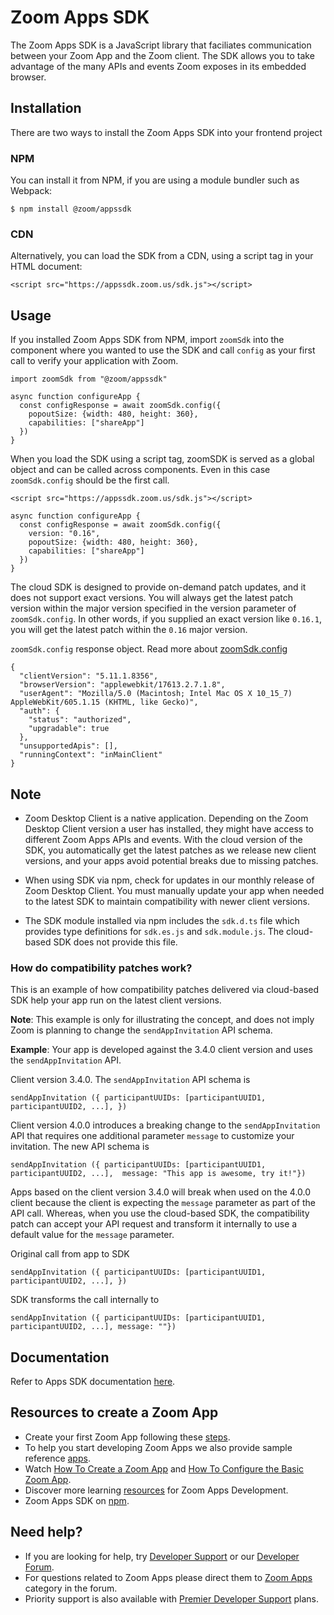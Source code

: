 # Zoom Apps SDK

The Zoom Apps SDK is a JavaScript library that faciliates communication between your Zoom App and the Zoom client. The SDK allows you to take advantage of the many APIs and events Zoom exposes in its embedded browser.

## Installation

There are two ways to install the Zoom Apps SDK into your frontend project

### NPM

You can install it from NPM, if you are using a module bundler such as Webpack:

```
$ npm install @zoom/appssdk
```

### CDN

Alternatively, you can load the SDK from a CDN, using a script tag in your HTML document:

```
<script src="https://appssdk.zoom.us/sdk.js"></script>
```

## Usage

If you installed Zoom Apps SDK from NPM, import `zoomSdk` into the component where you wanted to use the SDK and call `config` as your first call to verify your application with Zoom.

```
import zoomSdk from "@zoom/appssdk"

async function configureApp {
  const configResponse = await zoomSdk.config({
    popoutSize: {width: 480, height: 360},
    capabilities: ["shareApp"]
  })
}
```

When you load the SDK using a script tag, zoomSDK is served as a global object and can be called across components. Even in this case `zoomSdk.config` should be the first call.

```
<script src="https://appssdk.zoom.us/sdk.js"></script>

async function configureApp {
  const configResponse = await zoomSdk.config({
    version: "0.16",
    popoutSize: {width: 480, height: 360},
    capabilities: ["shareApp"]
  })
}
```


The cloud SDK is designed to provide on-demand patch updates, and it does not support exact versions. You will always get the latest patch version within the major version specified in the version parameter of `zoomSdk.config`. In other words, if you supplied an exact version like `0.16.1`, you will get the latest patch within the `0.16` major version.

`zoomSdk.config` response object. Read more about [zoomSdk.config](https://marketplace.zoom.us/docs/zoom-apps/js-sdk/reference/)

```
{
  "clientVersion": "5.11.1.8356",
  "browserVersion": "applewebkit/17613.2.7.1.8",
  "userAgent": "Mozilla/5.0 (Macintosh; Intel Mac OS X 10_15_7) AppleWebKit/605.1.15 (KHTML, like Gecko)",
  "auth": {
    "status": "authorized",
    "upgradable": true
  },
  "unsupportedApis": [],
  "runningContext": "inMainClient"
}
```

## Note

- Zoom Desktop Client is a native application. Depending on the Zoom Desktop Client version a user has installed, they might have access to different Zoom Apps APIs and events. With the cloud version of the SDK, you automatically get the latest patches as we release new client versions, and your apps avoid potential breaks due to missing patches.

- When using SDK via npm, check for updates in our monthly release of Zoom Desktop Client. You must manually update your app when needed to the latest SDK to maintain compatibility with newer client versions.

- The SDK module installed via npm includes the `sdk.d.ts` file which provides type definitions for `sdk.es.js` and `sdk.module.js`. The cloud-based SDK does not provide this file.

### How do compatibility patches work?
This is an example of how compatibility patches delivered via cloud-based SDK help your app run on the latest client versions.

**Note**: This example is only for illustrating the concept, and does not imply Zoom is planning to change the `sendAppInvitation` API schema.

**Example**:
Your app is developed against the 3.4.0 client version and uses the `sendAppInvitation` API.

Client version 3.4.0. The `sendAppInvitation` API schema is

```
sendAppInvitation ({ participantUUIDs: [participantUUID1, participantUUID2, ...], })
```

Client version 4.0.0 introduces a breaking change to the `sendAppInvitation` API that requires one additional parameter `message` to customize your invitation. The new API schema is
 
 ```
 sendAppInvitation ({ participantUUIDs: [participantUUID1, participantUUID2, ...],  message: "This app is awesome, try it!"})
```

Apps based on the client version 3.4.0 will break when used on the 4.0.0 client because the client is expecting the `message` parameter as part of the API call. Whereas, when you use the cloud-based SDK, the compatibility patch can accept your API request and transform it internally to use a default value for the `message` parameter.

Original call from app to SDK

```
sendAppInvitation ({ participantUUIDs: [participantUUID1, participantUUID2, ...], })
```

SDK transforms the call internally to

```
sendAppInvitation ({ participantUUIDs: [participantUUID1, participantUUID2, ...], message: ""})
```

## Documentation

Refer to Apps SDK documentation [here](https://marketplace.zoom.us/docs/zoom-apps/js-sdk/reference).

## Resources to create a Zoom App

- Create your first Zoom App following these [steps](https://marketplace.zoom.us/docs/zoom-apps/getstarted).
- To help you start developing Zoom Apps we also provide sample reference [apps](https://marketplace.zoom.us/docs/zoom-apps/referenceapp#quick-start-reference-apps). 
- Watch [How To Create a Zoom App](https://www.youtube.com/watch?v=otlyDxnU-RI) and [How To Configure the Basic Zoom App](https://www.youtube.com/watch?v=SS87nqO9ScQ).
- Discover more learning [resources](https://marketplace.zoom.us/docs/zoom-apps/introduction) for Zoom Apps Development.
- Zoom Apps SDK on [npm](https://www.npmjs.com/package/@zoom/appssdk).

## Need help?

- If you are looking for help, try [Developer Support](https://devsupport.zoom.us/hc/en-us) or our [Developer Forum](https://devforum.zoom.us/). 
- For questions related to Zoom Apps please direct them to [Zoom Apps](https://devforum.zoom.us/c/zoom-apps/39) category in the forum.
- Priority support is also available with [Premier Developer Support](https://explore.zoom.us/docs/en-us/developer-support-plans.html) plans.

